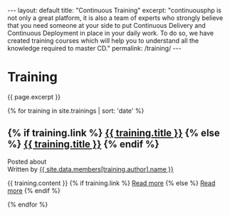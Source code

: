 \--- layout: default title: "Continuous Training" excerpt:
"continuousphp is not only a great platform, it is also a team of
experts who strongly believe that you need someone at your side to put
Continuous Delivery and Continuous Deployment in place in your daily
work. To do so, we have created training courses which will help you to
understand all the knowledge required to master CD." permalink:
/training/ ---

# Training

{{ page.excerpt }}

{% for training in site.trainings | sort: 'date'
%}

## {% if training.link %} [{{ training.title }}](%7B%7B%20training.link%20%7D%7D) {% else %} [{{ training.title }}](%7B%7B%20training.url%20%7D%7D) {% endif %}

Posted about   
Written by [{{ site.data.members\[training.author\].name
}}](/about-us#%7B%7B%20training.author%20%7D%7D)

{{ training.content }} {% if training.link %} [Read
more](%7B%7B%20training.link%20%7D%7D) {% else %} [Read
more](%7B%7B%20training.url%20%7D%7D) {% endif %}

{% endfor %}


